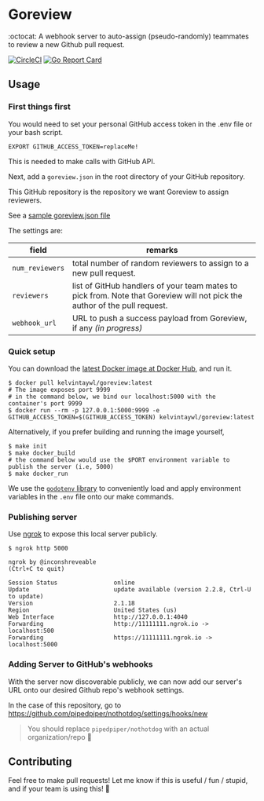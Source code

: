 # Goreview

:octocat: A webhook server to auto-assign (pseudo-randomly) teammates to review a new Github pull request.

[![CircleCI](https://circleci.com/gh/kelvintaywl/goreview.svg?style=svg)](https://circleci.com/gh/kelvintaywl/goreview) [![Go Report Card](https://goreportcard.com/badge/github.com/kelvintaywl/goreview)](https://goreportcard.com/report/github.com/kelvintaywl/goreview)

## Usage

### First things first

You would need to set your personal GitHub access token in the .env file or your bash script.

```shell
EXPORT GITHUB_ACCESS_TOKEN=replaceMe!
```

This is needed to make calls with GitHub API.

Next, add a `goreview.json` in the root directory of your GitHub repository.

This GitHub repository is the repository we want Goreview to assign reviewers.

See a [sample goreview.json file](goreview.json)

The settings are:

| field | remarks |
| --- | --- |
| `num_reviewers` | total number of random reviewers to assign to a new pull request. |
| `reviewers` | list of GitHub handlers of your team mates to pick from. Note that Goreview will not pick the author of the pull request. |
| `webhook_url` | URL to push a success payload from Goreview, if any _(in progress)_ |


### Quick setup
You can download the [latest Docker image at Docker Hub](https://hub.docker.com/r/kelvintaywl/goreview/), and run it.

```shell
$ docker pull kelvintaywl/goreview:latest
# The image exposes port 9999
# in the command below, we bind our localhost:5000 with the container's port 9999
$ docker run --rm -p 127.0.0.1:5000:9999 -e GITHUB_ACCESS_TOKEN=$(GITHUB_ACCESS_TOKEN) kelvintaywl/goreview:latest
```

Alternatively, if you prefer building and running the image yourself,

```shell
$ make init
$ make docker_build
# the command below would use the $PORT environment variable to publish the server (i.e, 5000)
$ make docker_run
```

We use the [`godotenv` library](https://github.com/joho/godotenv) to conveniently load and apply environment variables in the `.env` file onto our make commands.


### Publishing server

Use [ngrok](https://ngrok.com/3) to expose this local server publicly.

```shell
$ ngrok http 5000

ngrok by @inconshreveable                                                                                                                        (Ctrl+C to quit)
                                                                                                                                                                 
Session Status                online                                                                                                                             
Update                        update available (version 2.2.8, Ctrl-U to update)                                                                                 
Version                       2.1.18                                                                                                                             
Region                        United States (us)                                                                                                                 
Web Interface                 http://127.0.0.1:4040                                                                                                              
Forwarding                    http://11111111.ngrok.io -> localhost:500                                                                                        
Forwarding                    https://11111111.ngrok.io -> localhost:5000     
```

### Adding Server to GitHub's webhooks

With the server now discoverable publicly, we can now add our server's URL
onto our desired Github repo's webhook settings.

In the case of this repository, go to https://github.com/pipedpiper/nothotdog/settings/hooks/new

> You should replace `pipedpiper/nothotdog`  with an actual organization/repo :doughnut:  

## Contributing

Feel free to make pull requests! Let me know if this is useful / fun / stupid, and if your team is using this! :beer:
